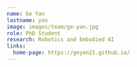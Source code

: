 ```yaml
---
name: Ge Yan
lastname: yan
image: images/team/ge-yan.jpg
role: PhD Student
research: Robotics and Embodied AI
links:
  home-page: https://geyan21.github.io/
---
```


